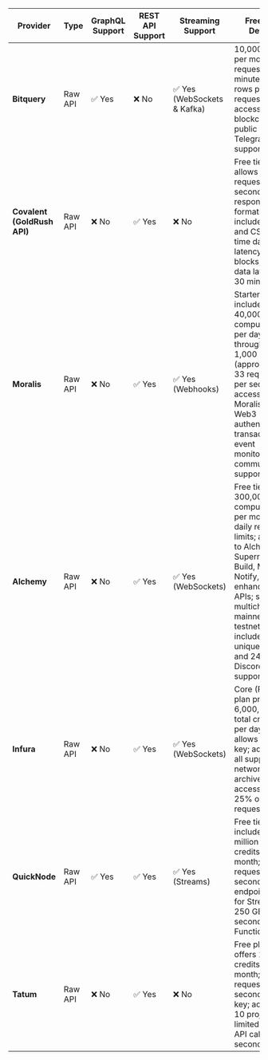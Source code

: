 | Provider                    | Type    | GraphQL Support | REST API Support | Streaming Support          | Free Tier Details                                                                                                                                                                                                                                 | Notes                                                                                                                                  |                                                                                                                                                                                                                              |
| --------------------------- | ------- | --------------- | ---------------- | -------------------------- | ------------------------------------------------------------------------------------------------------------------------------------------------------------------------------------------------------------------------------------------------- | -------------------------------------------------------------------------------------------------------------------------------------- | ---------------------------------------------------------------------------------------------------------------------------------------------------------------------------------------------------------------------------- |
| **Bitquery**                | Raw API | ✅ Yes           | ❌ No             | ✅ Yes (WebSockets & Kafka) | 10,000 points per month; 10 requests per minute; 10 rows per request; access to all blockchains; public Telegram support                                                                                                                          | Offers real-time data via GraphQL subscriptions and Kafka streams. [Docs](https://docs.bitquery.io/docs/subscriptions/websockets/)     |                                                                                                                                                                                                                              |
| **Covalent (GoldRush API)** | Raw API | ❌ No            | ✅ Yes            | ❌ No                       | Free tier allows 4 requests per second; response formats include JSON and CSV; real-time data latency of 2 blocks; batch data latency of 30 minutes                                                                                               | Provides RESTful APIs; no GraphQL or streaming support. [Docs](https://docs.moonbeam.network/builders/integrations/indexers/covalent/) |                                                                                                                                                                                                                              |
| **Moralis**                 | Raw API | ❌ No            | ✅ Yes            | ✅ Yes (Webhooks)           | Starter plan includes 40,000 compute units per day; API throughput of 1,000 CU/s (approximately 33 requests per second); access to Moralis APIs, Web3 authentication, transaction & event monitoring; community support                           | Streams real-time data to your backend via webhooks. [Docs](https://developers.moralis.com/faq/what-are-the-limits-for-api-requests/)  |                                                                                                                                                                                                                              |
| **Alchemy**                 | Raw API | ❌ No            | ✅ Yes            | ✅ Yes (WebSockets)         | Free tier offers 300,000,000 compute units per month; no daily request limits; access to Alchemy Supernode, Build, Monitor, Notify, and enhanced APIs; supports multichain mainnets and testnets; includes 5 unique apps and 24/7 Discord support | Supports real-time data via WebSockets; GraphQL not supported. [Docs](https://www.alchemy.com/pricing)                                 |                                                                                                                                                                                                                              |
| **Infura**                  | Raw API | ❌ No            | ✅ Yes            | ✅ Yes (WebSockets)         | Core (Free) plan provides 6,000,000 total credits per day; allows 1 API key; access to all supported networks; archive data access up to 25% of daily requests                                                                                    | Offers WebSocket support for real-time data; no GraphQL support. [Docs](https://www.infura.io/pricing)                                 |                                                                                                                                                                                                                              |
| **QuickNode**               | Raw API | ✅ Yes           | ✅ Yes            | ✅ Yes (Streams)            | Free tier includes 10 million API credits per month; 15 requests per second; 1 endpoint; 5 GB for Streams; 250 GB-seconds for Functions                                                                                                           | Provides Streams for real-time and historical data delivery. [Docs](https://www.quicknode.com/docs/streams/getting-started)            |                                                                                                                                                                                                                              |
| **Tatum**                   | Raw API | ❌ No            | ✅ Yes            | ❌ No                       | Free plan offers 10,000 credits per month; 5 requests per second; 1 API key; access to 10 projects; limited to 5 API calls per second                                                                                                             | Offers a comprehensive suite of APIs for blockchain development. [Docs](https://tatum.io/pricing)                                      | ([Moralis.dev][1], [docs.moonbeam.network][2], [QuickNode Blog][3], [api-help.moralis.io][4], [Moralis.dev][5], [Medium][6], [growhackscale.com][7], [Alchemy][8], [Infura][9], [developer.tatumgames.com][10], [Tatum][11]) |

[1]: https://developers.moralis.com/faq/how-much-does-moralis-cost/?utm_source=chatgpt.com "How much does Moralis cost? | Enterprise-Grade Web3 APIs - Moralis"
[2]: https://docs.moonbeam.network/builders/integrations/indexers/covalent/?utm_source=chatgpt.com "Getting Started with the GoldRush API - Moonbeam Docs"
[3]: https://blog.quicknode.com/build-more-with-quicknode/?utm_source=chatgpt.com "Build more with QuickNode - New pricing plans and a free tier!"
[4]: https://api-help.moralis.io/en/articles/19153-available-moralis-plans?utm_source=chatgpt.com "Available Moralis plans"
[5]: https://developers.moralis.com/faq/what-are-the-limits-for-api-requests/?utm_source=chatgpt.com "What are the limits for API requests? - Moralis for Developers"
[6]: https://medium.com/%40zmok-io/comparing-api-limits-infura-alchemy-zmok-quicknode-f9a0a4fec664?utm_source=chatgpt.com "Comparing API Limits: Infura, Alchemy, ZMOK, QuickNode - Medium"
[7]: https://growhackscale.com/products/alchemy?utm_source=chatgpt.com "Alchemy: Pricing, Features & Alternatives [2025]"
[8]: https://www.alchemy.com/pricing?utm_source=chatgpt.com "Pricing - Alchemy Free, Growth, Scale, and Enterprise"
[9]: https://www.infura.io/blog/post/introducing-a-simplified-infura-plan-with-free-access-to-ethereum-archive-data-and-all-network-apis?utm_source=chatgpt.com "Introducing A Simplified Infura Plan, With Free Access to Ethereum ..."
[10]: https://developer.tatumgames.com/documentation/faq?utm_source=chatgpt.com "FAQ | MIKROS Documentation | Frequently Asked Questions"
[11]: https://tatum.io/pricing?utm_source=chatgpt.com "Pricing - Tatum.io"
